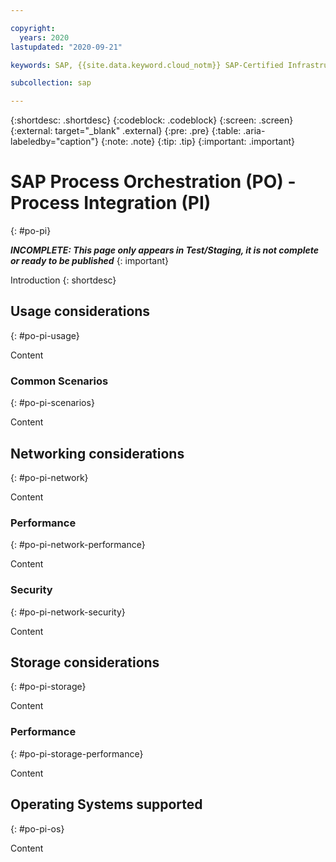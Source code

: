 ```yaml
---

copyright:
  years: 2020
lastupdated: "2020-09-21"

keywords: SAP, {{site.data.keyword.cloud_notm}} SAP-Certified Infrastructure, {{site.data.keyword.ibm_cloud_sap}}, SAP Workloads

subcollection: sap

---
```


{:shortdesc: .shortdesc}
{:codeblock: .codeblock}
{:screen: .screen}
{:external: target="_blank" .external}
{:pre: .pre}
{:table: .aria-labeledby="caption"}
{:note: .note}
{:tip: .tip}
{:important: .important}

# SAP Process Orchestration (PO) - Process Integration (PI)
{: #po-pi}

**_INCOMPLETE: This page only appears in Test/Staging, it is not complete or ready to be published_**
{: important}

Introduction
{: shortdesc}

## Usage considerations
{: #po-pi-usage}

Content

### Common Scenarios
{: #po-pi-scenarios}

Content

## Networking considerations
{: #po-pi-network}

Content

### Performance
{: #po-pi-network-performance}

Content

### Security
{: #po-pi-network-security}

Content

## Storage considerations
{: #po-pi-storage}

Content

### Performance
{: #po-pi-storage-performance}

Content

## Operating Systems supported
{: #po-pi-os}

Content
